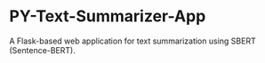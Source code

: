 # PY-Text-Summarizer-App
A Flask-based web application for text summarization using SBERT (Sentence-BERT).

